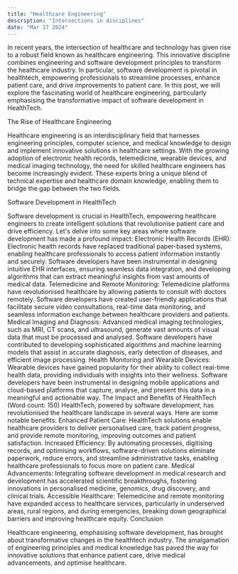 ```yaml
---
title: "Healthcare Engineering"
description: "Intersections in disciplines"
date: "Mar 17 2024"
---
```


In recent years, the intersection of healthcare and technology has given rise to a robust field known as healthcare engineering. This innovative discipline combines engineering and software development principles to transform the healthcare industry. In particular, software development is pivotal in healthtech, empowering professionals to streamline processes, enhance patient care, and drive improvements to patient care. In this post, we will explore the fascinating world of healthcare engineering, particularly emphasising the transformative impact of software development in HealthTech.

The Rise of Healthcare Engineering

Healthcare engineering is an interdisciplinary field that harnesses engineering principles, computer science, and medical knowledge to design and implement innovative solutions in healthcare settings. With the growing adoption of electronic health records, telemedicine, wearable devices, and medical imaging technology, the need for skilled healthcare engineers has become increasingly evident. These experts bring a unique blend of technical expertise and healthcare domain knowledge, enabling them to bridge the gap between the two fields.

Software Development in HealthTech

Software development is crucial in HealthTech, empowering healthcare engineers to create intelligent solutions that revolutionise patient care and drive efficiency. Let's delve into some key areas where software development has made a profound impact:
Electronic Health Records (EHR): Electronic health records have replaced traditional paper-based systems, enabling healthcare professionals to access patient information instantly and securely. Software developers have been instrumental in designing intuitive EHR interfaces, ensuring seamless data integration, and developing algorithms that can extract meaningful insights from vast amounts of medical data.
Telemedicine and Remote Monitoring: Telemedicine platforms have revolutionised healthcare by allowing patients to consult with doctors remotely. Software developers have created user-friendly applications that facilitate secure video consultations, real-time data monitoring, and seamless information exchange between healthcare providers and patients.
Medical Imaging and Diagnosis: Advanced medical imaging technologies, such as MRI, CT scans, and ultrasound, generate vast amounts of visual data that must be processed and analysed. Software developers have contributed to developing sophisticated algorithms and machine learning models that assist in accurate diagnosis, early detection of diseases, and efficient image processing.
Health Monitoring and Wearable Devices: Wearable devices have gained popularity for their ability to collect real-time health data, providing individuals with insights into their wellness. Software developers have been instrumental in designing mobile applications and cloud-based platforms that capture, analyse, and present this data in a meaningful and actionable way.
The Impact and Benefits of HealthTech (Word count: 150) HealthTech, powered by software development, has revolutionised the healthcare landscape in several ways. Here are some notable benefits:
Enhanced Patient Care: HealthTech solutions enable healthcare providers to deliver personalised care, track patient progress, and provide remote monitoring, improving outcomes and patient satisfaction.
Increased Efficiency: By automating processes, digitising records, and optimising workflows, software-driven solutions eliminate paperwork, reduce errors, and streamline administrative tasks, enabling healthcare professionals to focus more on patient care.
Medical Advancements: Integrating software development in medical research and development has accelerated scientific breakthroughs, fostering innovations in personalised medicine, genomics, drug discovery, and clinical trials.
Accessible Healthcare: Telemedicine and remote monitoring have expanded access to healthcare services, particularly in underserved areas, rural regions, and during emergencies, breaking down geographical barriers and improving healthcare equity.
Conclusion

Healthcare engineering, emphasising software development, has brought about transformative changes in the healthtech industry. The amalgamation of engineering principles and medical knowledge has paved the way for innovative solutions that enhance patient care, drive medical advancements, and optimise healthcare.
